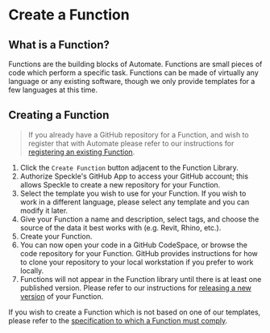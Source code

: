 # Create a Function

## What is a Function?

Functions are the building blocks of Automate. Functions are small pieces of code which perform a specific task. Functions can be made of virtually any language or any existing software, though we only provide templates for a few languages at this time.

## Creating a Function

> If you already have a GitHub repository for a Function, and wish to register that with Automate please refer to our instructions for [registering an existing Function](./register-existing-function-repository.md).

<!-- TODO insert animated gif here -->

1. Click the `Create Function` button adjacent to the Function Library.
1. Authorize Speckle's GitHub App to access your GitHub account; this allows Speckle to create a new repository for your Function.
1. Select the template you wish to use for your Function. If you wish to work in a different language, please select any template and you can modify it later.
1. Give your Function a name and description, select tags, and choose the source of the data it best works with (e.g. Revit, Rhino, etc.).
1. Create your Function.
1. You can now open your code in a GitHub CodeSpace, or browse the code repository for your Function. GitHub provides instructions for how to clone your repository to your local workstation if you prefer to work locally.
1. Functions will not appear in the Function library until there is at least one published version. Please refer to our instructions for [releasing a new version](./release-function-version.md) of your Function.

If you wish to create a Function which is not based on one of our templates, please refer to the [specification to which a Function must comply](./function-specification.md).
